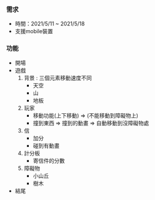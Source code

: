 ### 需求

- 時間：2021/5/11 ~ 2021/5/18
- 支援mobile裝置

### 功能

- 開場
- 遊戲
  1. 背景 : 三個元素移動速度不同
     - 天空
     - 山
     - 地板
  2. 玩家
     - 移動功能(上下移動) => (不能移動到障礙物上)
     - 撞到東西 => 撞到的動畫 => 自動移動到沒障礙物處
  3. 信
     - 加分
     - 碰到有動畫
  4. 計分板
     - 寄信件的分數
  5. 障礙物
     - 小山丘
     - 樹木
- 結尾